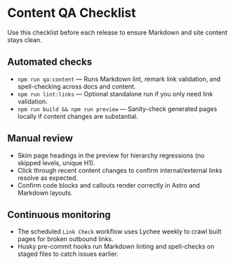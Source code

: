 # Content QA Checklist

Use this checklist before each release to ensure Markdown and site content stays clean.

## Automated checks

- `npm run qa:content` — Runs Markdown lint, remark link validation, and spell-checking across docs and content.
- `npm run lint:links` — Optional standalone run if you only need link validation.
- `npm run build && npm run preview` — Sanity-check generated pages locally if content changes are substantial.

## Manual review

- Skim page headings in the preview for hierarchy regressions (no skipped levels, unique H1).
- Click through recent content changes to confirm internal/external links resolve as expected.
- Confirm code blocks and callouts render correctly in Astro and Markdown layouts.

## Continuous monitoring

- The scheduled `Link Check` workflow uses Lychee weekly to crawl built pages for broken outbound links.
- Husky pre-commit hooks run Markdown linting and spell-checks on staged files to catch issues earlier.
